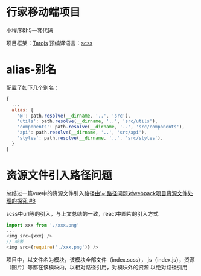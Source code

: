 # 行家移动端项目
小程序&h5一套代码

项目框架：[Tarojs](https://nervjs.github.io/taro/docs/README.html)
预编译语言：[scss](https://www.sass.hk/guide/)

# alias-别名
配置了如下几个别名：
```javascript
{
  ...
  alias: {
    '@': path.resolve(__dirname, '..', 'src'),
    'utils': path.resolve(__dirname, '..', 'src/utils'),
    'components': path.resolve(__dirname, '..', 'src/components'),
    'api': path.resolve(__dirname, '..', 'src/api'),
    'styles': path.resolve(__dirname, '..', 'src/styles'),
  }
}
```
# 资源文件引入路径问题
总结过一篇vue中的资源文件引入路径[由'~'路径问题对webpack项目资源文件处理的探究 #8](https://github.com/alowkeyguy/zgtBlog/issues/8)

scss中url等的引入，与上文总结的一致，react中图片的引入方式
```javascript
import xxx from './xxx.png'
...
<img src={xxx} />
// 或者
<img src={require('./xxx.png')} />
```

项目中，以文件名为模块，该模块全部文件（index.scss）， js（index.js），资源（图片）等都在该模块内，以相对路径引用，对模块外的资源 以绝对路径引用

